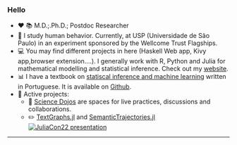 ### Hello



- :heart: :books: M.D.;.Ph.D.; Postdoc Researcher    
- :book: I study human behavior. Currently, at USP (Universidade de São Paulo) in an experiment sponsored by the Wellcome Trust Flagships.   
- :computer: You may find different projects in here (Haskell Web app, Kivy app,browser extension....). I generally work with R, Python and Julia for mathematical modelling and statistical inference. Check out my [website](fargolo.github.io/).  
- :bar_chart: I have a textbook on [statiscal inference and machine learning](https://leanpub.com/cienciadados) written in Portuguese. It is available on [Github](https://github.com/fargolo/stat-learn).  
- :hammer: Active projects:  
  - :japanese_castle: [Science Dojos](https://discord.gg/hmuwy9jH) are spaces for live practices, discussions and collaborations.  
  - :pencil2: [TextGraphs.jl](https://github.com/fargolo/TextGraphs.jl) and [SemanticTrajectories.jl](https://github.com/fargolo/SemanticTrajectories.jl)  
     [![JuliaCon22 presentation](https://img.youtube.com/vi/1Dufbmm9sqc/maxresdefault.jpg)](https://www.youtube.com/watch?v=1Dufbmm9sqc) 


-----------------------------------------

